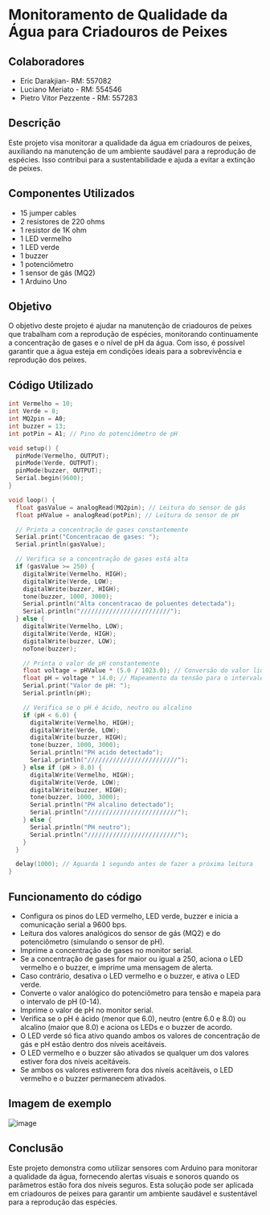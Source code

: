 # Monitoramento de Qualidade da Água para Criadouros de Peixes
## Colaboradores

- Eric Darakjian- RM: 557082
- Luciano Meriato - RM: 554546
- Pietro Vitor Pezzente - RM: 557283

## Descrição
Este projeto visa monitorar a qualidade da água em criadouros de peixes, auxiliando na manutenção de um ambiente saudável para a reprodução de espécies. Isso contribui para a sustentabilidade e ajuda a evitar a extinção de peixes.

## Componentes Utilizados

- 15 jumper cables
- 2 resistores de 220 ohms
- 1 resistor de 1K ohm
- 1 LED vermelho
- 1 LED verde
- 1 buzzer
- 1 potenciômetro
- 1 sensor de gás (MQ2)
- 1 Arduino Uno

## Objetivo

O objetivo deste projeto é ajudar na manutenção de criadouros de peixes que trabalham com a reprodução de espécies, monitorando continuamente a concentração de gases e o nível de pH da água. Com isso, é possível garantir que a água esteja em condições ideais para a sobrevivência e reprodução dos peixes.

## Código Utilizado

```cpp
int Vermelho = 10;
int Verde = 8;
int MQ2pin = A0;
int buzzer = 13;
int potPin = A1; // Pino do potenciômetro de pH

void setup() {
  pinMode(Vermelho, OUTPUT);
  pinMode(Verde, OUTPUT);
  pinMode(buzzer, OUTPUT);
  Serial.begin(9600);
}

void loop() {
  float gasValue = analogRead(MQ2pin); // Leitura do sensor de gás
  float pHValue = analogRead(potPin); // Leitura do sensor de pH

  // Printa a concentração de gases constantemente
  Serial.print("Concentracao de gases: ");
  Serial.println(gasValue);

  // Verifica se a concentração de gases está alta
  if (gasValue >= 250) {
    digitalWrite(Vermelho, HIGH);
    digitalWrite(Verde, LOW);
    digitalWrite(buzzer, HIGH);
    tone(buzzer, 1000, 3000);
    Serial.println("Alta concentracao de poluentes detectada");
    Serial.println("/////////////////////////");
  } else {
    digitalWrite(Vermelho, LOW);
    digitalWrite(Verde, HIGH);
    digitalWrite(buzzer, LOW);
    noTone(buzzer);

    // Printa o valor de pH constantemente
    float voltage = pHValue * (5.0 / 1023.0); // Conversão do valor lido para tensão
    float pH = voltage * 14.0; // Mapeamento da tensão para o intervalo de pH (0-14)
    Serial.print("Valor de pH: ");
    Serial.println(pH);

    // Verifica se o pH é ácido, neutro ou alcalino
    if (pH < 6.0) {
      digitalWrite(Vermelho, HIGH);
      digitalWrite(Verde, LOW);
      digitalWrite(buzzer, HIGH);
      tone(buzzer, 1000, 3000);
      Serial.println("PH acido detectado");
      Serial.println("/////////////////////////");
    } else if (pH > 8.0) {
      digitalWrite(Vermelho, HIGH);
      digitalWrite(Verde, LOW);
      digitalWrite(buzzer, HIGH);
      tone(buzzer, 1000, 3000);
      Serial.println("PH alcalino detectado");
      Serial.println("/////////////////////////");
    } else {
      Serial.println("PH neutro");
      Serial.println("/////////////////////////");
    }
  }

  delay(1000); // Aguarda 1 segundo antes de fazer a próxima leitura
}
```

## Funcionamento do código

- Configura os pinos do LED vermelho, LED verde, buzzer e inicia a comunicação serial a 9600 bps.
- Leitura dos valores analógicos do sensor de gás (MQ2) e do potenciômetro (simulando o sensor de pH).
- Imprime a concentração de gases no monitor serial.
- Se a concentração de gases for maior ou igual a 250, aciona o LED vermelho e o buzzer, e imprime uma mensagem de alerta.
- Caso contrário, desativa o LED vermelho e o buzzer, e ativa o LED verde.
- Converte o valor analógico do potenciômetro para tensão e mapeia para o intervalo de pH (0-14).
- Imprime o valor de pH no monitor serial.
- Verifica se o pH é ácido (menor que 6.0), neutro (entre 6.0 e 8.0) ou alcalino (maior que 8.0) e aciona os LEDs e o buzzer de acordo.
- O LED verde só fica ativo quando ambos os valores de concentração de gás e pH estão dentro dos níveis aceitáveis.
- O LED vermelho e o buzzer são ativados se qualquer um dos valores estiver fora dos níveis aceitáveis.
- Se ambos os valores estiverem fora dos níveis aceitáveis, o LED vermelho e o buzzer permanecem ativados.

## Imagem de exemplo

![image](https://github.com/Pic0777/GS---EDGE---1ESPK/assets/162361580/0921271c-c700-4a72-80dd-a10ebefef510)

## Conclusão
Este projeto demonstra como utilizar sensores com Arduino para monitorar a qualidade da água, fornecendo alertas visuais e sonoros quando os parâmetros estão fora dos níveis seguros. Esta solução pode ser aplicada em criadouros de peixes para garantir um ambiente saudável e sustentável para a reprodução das espécies.
